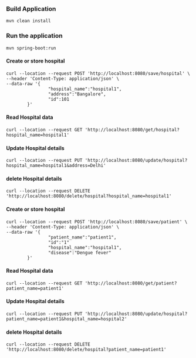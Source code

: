 ### Build Application
    mvn clean install

### Run the application
    mvn spring-boot:run

#### Create or store hospital
    curl --location --request POST 'http://localhost:8080/save/hospital' \
    --header 'Content-Type: application/json' \
    --data-raw '{
                    "hospital_name":"hospital1",
                    "address":"Bangalore",
                    "id":101
            }'

#### Read Hospital data
    curl --location --request GET 'http://localhost:8080/get/hospital?hospital_name=hospital1'

#### Update Hospital details

    curl --location --request PUT 'http://localhost:8080/update/hospital?hospital_name=hospital1&address=Delhi'

#### delete Hospital details
    curl --location --request DELETE 'http://localhost:8080/delete/hospital?hospital_name=hospital1'

#### Create or store hospital
    curl --location --request POST 'http://localhost:8080/save/patient' \
    --header 'Content-Type: application/json' \
    --data-raw '{
                    "patient_name":"patient1",
                    "id":"1"
                    "hospital_name":"hospital1",
                    "disease":"Dengue fever"
            }'

#### Read Hospital data
    curl --location --request GET 'http://localhost:8080/get/patient?patient_name=patient1'

#### Update Hospital details

    curl --location --request PUT 'http://localhost:8080/update/hospital?patient_name=patient1&hospital_name=hospital2'

#### delete Hospital details
    curl --location --request DELETE 'http://localhost:8080/delete/hospital?patient_name=patient1'